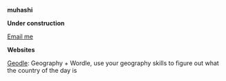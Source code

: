 **muhashi**

**Under construction**

[Email me](mailto:muhamedoes+github@gmail.com)

**Websites**

[Geodle](https://muhashi.github.io/geodle): Geography + Wordle, use your geography skills to figure out what the country of the day is
